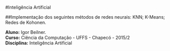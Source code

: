 #Inteligência Artificial

##Implementação dos seguintes métodos de redes neurais:
	KNN;
	K-Means;
	Redes de Kohonen.

**Aluno:** Igor Beilner.<br>
**Curso:** Ciência da Computação - UFFS - Chapecó - 2015/2<br>
**Disciplina:** Inteligência Artificial<br>
